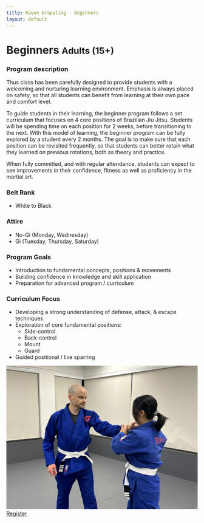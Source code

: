 ```yaml
---
title: Raven Grappling - Beginners
layout: default
---
```


<div class="container py-5 px-4 p-lg-5">
  <h1>
    Beginners
    <small>Adults (15+)</small>
  </h1>

  <h3>
    Program description
  </h3>
  <p>
    Thus class has been carefully designed to provide students with a welcoming and nurturing learning environment. Emphasis is always placed on safety, so that all students can benefit from learning at their own pace and comfort level.
  </p>
  <p>
    To guide students in their learning, the beginner program follows a set curriculum that focuses on 4 core positions of Brazilian Jiu Jitsu. Students will be spending time on each position for 2 weeks, before transitioning to the next. With this model of learning, the beginner program can be fully explored by a student every 2 months. The goal is to make sure that each position can be revisited frequently, so that students can better retain what they learned on previous rotations, both as theory and practice.
  </p>
  <p>
    When fully committed, and with regular attendance, students can expect to see improvements in their confidence, fitness as well as proficiency in the martial art.
  </p>

  <div class="row">
    <div class="col-lg">
      <h3>
        Belt Rank
      </h3>
      <ul>
        <li>White to Black</li>
      </ul>
      <h3>
        Attire
      </h3>
      <ul>
        <li>No-Gi (Monday, Wednesday)</li>
        <li>Gi (Tuesday, Thursday, Saturday)</li>
      </ul>  
      <h3>
        Program Goals
      </h3>
      <ul>
        <li>Introduction to fundamental concepts, positions & movements</li>
        <li>Building confidence in knowledge and skill application</li>
        <li>Preparation for advanced program / curriculum</li>
      </ul>  
      <h3>
        Curriculum Focus
      </h3>
      <ul>
        <li>Developing a strong understanding of defense, attack, & escape techniques</li>
        <li>
          Exploration of core fundamental positions:
          <ul>
            <li>Side-control</li>
            <li>Back-control</li>
            <li>Mount</li>
            <li>Guard</li>        
          </ul>
        </li>  
        <li>Guided positional / live sparring</li>
      </ul>
    </div>  
    <div class="col-lg">  
    <img src="/assets/images/programs/beginners1.jpg" alt="Beginners" class="img-fluid mb-5"> 
    </div>
  </div>  
  <a href="/memberships" class="rg-button">Register</a>
</div>
